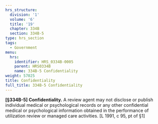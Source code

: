```yaml
---
hrs_structure:
  division: '1'
  volume: '6'
  title: '19'
  chapter: 334B
  section: 334B-5
type: hrs_section
tags:
  - Government
menu:
  hrs:
    identifier: HRS_0334B-0005
    parent: HRS0334B
    name: 334B-5 Confidentiality
weight: 57025
title: Confidentiality
full_title: 334B-5 Confidentiality
---
```

**[§334B-5] Confidentiality.** A review agent may not disclose or publish individual medical or psychological records or any other confidential medical or psychological information obtained in the performance of utilization review or managed care activities. [L 1991, c 95, pt of §1]